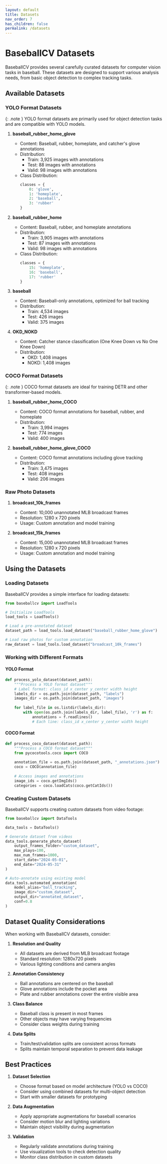 ```yaml
---
layout: default
title: Datasets
nav_order: 7
has_children: false
permalink: /datasets
---
```


# BaseballCV Datasets

BaseballCV provides several carefully curated datasets for computer vision tasks in baseball. These datasets are designed to support various analysis needs, from basic object detection to complex tracking tasks.

## Available Datasets

### YOLO Format Datasets

{: .note }
YOLO format datasets are primarily used for object detection tasks and are compatible with YOLO models.

1. **baseball_rubber_home_glove**
   - Content: Baseball, rubber, homeplate, and catcher's glove annotations
   - Distribution:
     - Train: 3,925 images with annotations
     - Test: 88 images with annotations
     - Valid: 98 images with annotations
   - Class Distribution:
     ```python
     classes = {
         0: 'glove',
         1: 'homeplate',
         2: 'baseball',
         3: 'rubber'
     }
     ```

2. **baseball_rubber_home**
   - Content: Baseball, rubber, and homeplate annotations
   - Distribution:
     - Train: 3,905 images with annotations
     - Test: 87 images with annotations
     - Valid: 98 images with annotations
   - Class Distribution:
     ```python
     classes = {
         15: 'homeplate',
         16: 'baseball',
         17: 'rubber'
     }
     ```

3. **baseball**
   - Content: Baseball-only annotations, optimized for ball tracking
   - Distribution:
     - Train: 4,534 images
     - Test: 426 images
     - Valid: 375 images

4. **OKD_NOKD**
   - Content: Catcher stance classification (One Knee Down vs No One Knee Down)
   - Distribution:
     - OKD: 1,408 images
     - NOKD: 1,408 images

### COCO Format Datasets

{: .note }
COCO format datasets are ideal for training DETR and other transformer-based models.

1. **baseball_rubber_home_COCO**
   - Content: COCO format annotations for baseball, rubber, and homeplate
   - Distribution:
     - Train: 3,994 images
     - Test: 774 images
     - Valid: 400 images

2. **baseball_rubber_home_glove_COCO**
   - Content: COCO format annotations including glove tracking
   - Distribution:
     - Train: 3,475 images
     - Test: 408 images
     - Valid: 206 images

### Raw Photo Datasets

1. **broadcast_10k_frames**
   - Content: 10,000 unannotated MLB broadcast frames
   - Resolution: 1280 x 720 pixels
   - Usage: Custom annotation and model training

2. **broadcast_15k_frames**
   - Content: 15,000 unannotated MLB broadcast frames
   - Resolution: 1280 x 720 pixels
   - Usage: Custom annotation and model training

## Using the Datasets

### Loading Datasets

BaseballCV provides a simple interface for loading datasets:

```python
from baseballcv import LoadTools

# Initialize LoadTools
load_tools = LoadTools()

# Load a pre-annotated dataset
dataset_path = load_tools.load_dataset("baseball_rubber_home_glove")

# Load raw photos for custom annotation
raw_dataset = load_tools.load_dataset("broadcast_10k_frames")
```

### Working with Different Formats

#### YOLO Format
```python
def process_yolo_dataset(dataset_path):
    """Process a YOLO format dataset"""
    # Label format: class_id x_center y_center width height
    labels_dir = os.path.join(dataset_path, "labels")
    images_dir = os.path.join(dataset_path, "images")
    
    for label_file in os.listdir(labels_dir):
        with open(os.path.join(labels_dir, label_file), 'r') as f:
            annotations = f.readlines()
            # Each line: class_id x_center y_center width height
```

#### COCO Format
```python
def process_coco_dataset(dataset_path):
    """Process a COCO format dataset"""
    from pycocotools.coco import COCO
    
    annotation_file = os.path.join(dataset_path, "_annotations.json")
    coco = COCO(annotation_file)
    
    # Access images and annotations
    image_ids = coco.getImgIds()
    categories = coco.loadCats(coco.getCatIds())
```

### Creating Custom Datasets

BaseballCV supports creating custom datasets from video footage:

```python
from baseballcv import DataTools

data_tools = DataTools()

# Generate dataset from videos
data_tools.generate_photo_dataset(
    output_frames_folder="custom_dataset",
    max_plays=100,
    max_num_frames=1000,
    start_date="2024-05-01",
    end_date="2024-05-31"
)

# Auto-annotate using existing model
data_tools.automated_annotation(
    model_alias="ball_tracking",
    image_dir="custom_dataset",
    output_dir="annotated_dataset",
    conf=0.8
)
```

## Dataset Quality Considerations

When working with BaseballCV datasets, consider:

1. **Resolution and Quality**
   - All datasets are derived from MLB broadcast footage
   - Standard resolution: 1280x720 pixels
   - Various lighting conditions and camera angles

2. **Annotation Consistency**
   - Ball annotations are centered on the baseball
   - Glove annotations include the pocket area
   - Plate and rubber annotations cover the entire visible area

3. **Class Balance**
   - Baseball class is present in most frames
   - Other objects may have varying frequencies
   - Consider class weights during training

4. **Data Splits**
   - Train/test/validation splits are consistent across formats
   - Splits maintain temporal separation to prevent data leakage

## Best Practices

1. **Dataset Selection**
   - Choose format based on model architecture (YOLO vs COCO)
   - Consider using combined datasets for multi-object detection
   - Start with smaller datasets for prototyping

2. **Data Augmentation**
   - Apply appropriate augmentations for baseball scenarios
   - Consider motion blur and lighting variations
   - Maintain object visibility during augmentation

3. **Validation**
   - Regularly validate annotations during training
   - Use visualization tools to check detection quality
   - Monitor class distribution in custom datasets